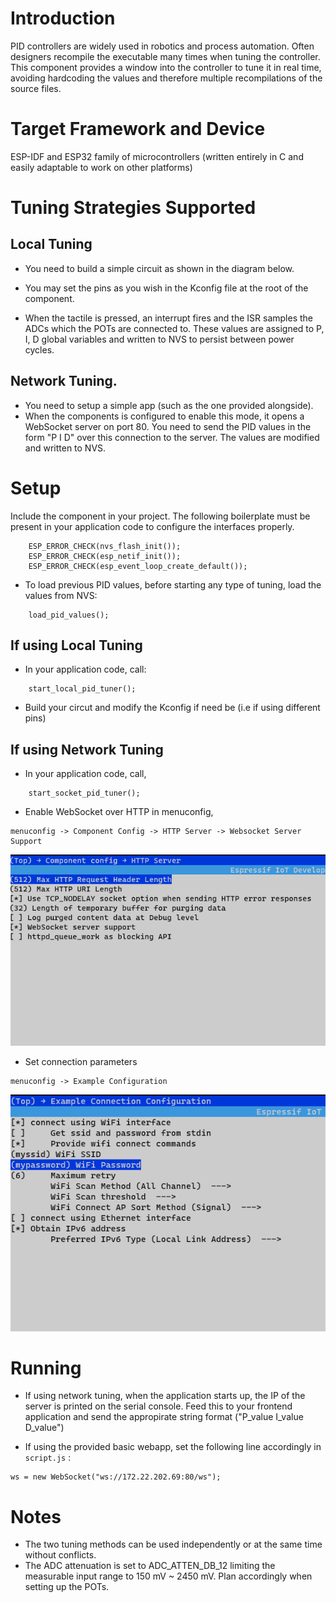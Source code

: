 # Introduction

PID controllers are widely used in robotics and process automation. Often designers recompile the executable many times when tuning the controller. This component provides a window into the controller to tune it in real time, avoiding hardcoding the values and therefore multiple recompilations of the source files. 

# Target Framework and Device
ESP-IDF and ESP32 family of microcontrollers (written entirely in C and  easily adaptable to work on other platforms)

# Tuning Strategies Supported
## Local Tuning
- You need to build a simple circuit as shown in the diagram below.

- You may set the pins as you wish in the Kconfig file at the root of the component. 

- When the tactile is pressed, an interrupt fires and the ISR samples the ADCs which the POTs are connected to. These values are assigned to P, I, D global variables and written to NVS to persist between power cycles. 

## Network Tuning. 
- You need to setup a simple app (such as the one provided alongside). 
- When the components is configured to enable this mode, it opens a WebSocket server on port 80. You need to send the PID values in the form "P I D" over this connection to the server. The values are modified and written to NVS. 

# Setup 
Include the component in your project. 
The following boilerplate must be present in your application code to configure the interfaces properly. 
```
    ESP_ERROR_CHECK(nvs_flash_init());
    ESP_ERROR_CHECK(esp_netif_init());
    ESP_ERROR_CHECK(esp_event_loop_create_default());
```
 - To load previous PID values, before starting any type of tuning, load the values from NVS:
 ```
     load_pid_values();
 ```
## If using Local Tuning
- In your application code, call:
```
    start_local_pid_tuner();
```
- Build your circut and modify the Kconfig if need be (i.e if using different pins)

## If using Network Tuning
- In your application code, call, 
```
    start_socket_pid_tuner();
```
- Enable WebSocket over HTTP in menuconfig, 
```
menuconfig -> Component Config -> HTTP Server -> Websocket Server Support
```
![alt text](image.png)

- Set connection parameters 
```
menuconfig -> Example Configuration
```
![alt text](image-1.png)
 

# Running

- If using network tuning, when the application starts up, the IP of the server is printed on the serial console. Feed this to your frontend application and send the appropirate string format ("P_value I_value D_value")

- If using the provided basic webapp, set the following line accordingly in `script.js` :
```
ws = new WebSocket("ws://172.22.202.69:80/ws");
``` 

# Notes
- The two tuning methods can be used independently or at the same time without conflicts.
- The ADC attenuation is set to ADC_ATTEN_DB_12 limiting the measurable input range to 150 mV ~ 2450 mV. Plan accordingly when setting up the POTs.